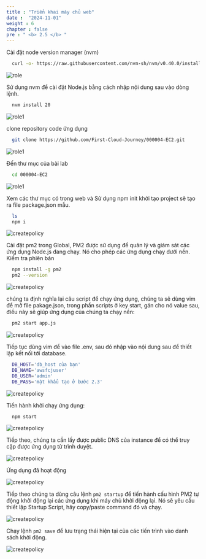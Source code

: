 ```yaml
---
title : "Triển khai máy chủ web"
date :  "2024-11-01" 
weight : 6 
chapter : false
pre : " <b> 2.5 </b> "
---
```


Cài đặt node version manager (nvm)

  ```bash
    curl -o- https://raw.githubusercontent.com/nvm-sh/nvm/v0.40.0/install.sh | bash
  ```

![role](/images/2.prerequisite/01-vpc.png)

Sử dụng nvm để cài đặt Node.js bằng cách nhập nội dung sau vào dòng lệnh.

  ```bash
    nvm install 20
  ```

![role1](/images/2.prerequisite/02-CreateVPC.png)

clone repository code ứng dụng

  ```bash
    git clone https://github.com/First-Cloud-Journey/000004-EC2.git
  ```

![role1](/images/2.prerequisite/040-iamrole.png)

Đến thư mục của bài lab

  ```bash
    cd 000004-EC2
  ```
  
  ![role1](/images/2.prerequisite/040-iamrole.png)

Xem các thư mục có trong web và Sử dụng npm init khởi tạo project sẽ tạo ra file package.json mẫu.  

  ```bash
    ls
    npm i
  ```

![createpolicy](/images/2.prerequisite/041-iamrole.png)

Cài đặt pm2 trong Global, PM2 được sử dụng để quản lý và giám sát các ứng dụng Node.js đang chạy. Nó cho phép các ứng dụng chạy dưới nền. Kiểm tra phiên bản

  ```bash
    npm install -g pm2
    pm2 --version
  ```
  
  ![createpolicy](/images/2.prerequisite/041-iamrole.png)

chúng ta định nghĩa lại câu script để chạy ứng dụng, chúng ta sẽ dùng vim để mở file pakage.json, trong phần scripts ở key start, gán cho nó value sau, điều này sẽ giúp ứng dụng của chúng ta chạy nền:

  ```bash
    pm2 start app.js
  ```

  ![createpolicy](/images/2.prerequisite/041-iamrole.png)

Tiếp tục dùng vim để vào file .env, sau đó nhập vào nội dung sau để thiết lập kết nối tới database.

  ```bash
    DB_HOST='db_host của bạn'
    DB_NAME='awsfcjuser'
    DB_USER='admin'
    DB_PASS='mật khẩu tạo ở bước 2.3'
  ```

  ![createpolicy](/images/2.prerequisite/041-iamrole.png)

Tiến hành khởi chạy ứng dụng:

  ```bash
    npm start
  ```

  ![createpolicy](/images/2.prerequisite/041-iamrole.png)

Tiếp theo, chúng ta cần lấy được public DNS của instance để có thể truy cập được ứng dụng từ trình duyệt.

  ![createpolicy](/images/2.prerequisite/041-iamrole.png)

Ứng dụng đã hoạt động

  ![createpolicy](/images/2.prerequisite/041-iamrole.png)

Tiếp theo chúng ta dùng câu lệnh `pm2 startup` để tiến hành cấu hình PM2 tự động khởi động lại các ứng dụng khi máy chủ khởi động lại. Nó sẽ yêu cầu thiết lập Startup Script, hãy copy/paste command đó và chạy.

  ![createpolicy](/images/2.prerequisite/041-iamrole.png)

Chạy lệnh `pm2 save` để lưu trạng thái hiện tại của các tiến trình vào danh sách khởi động.

  ![createpolicy](/images/2.prerequisite/041-iamrole.png)




